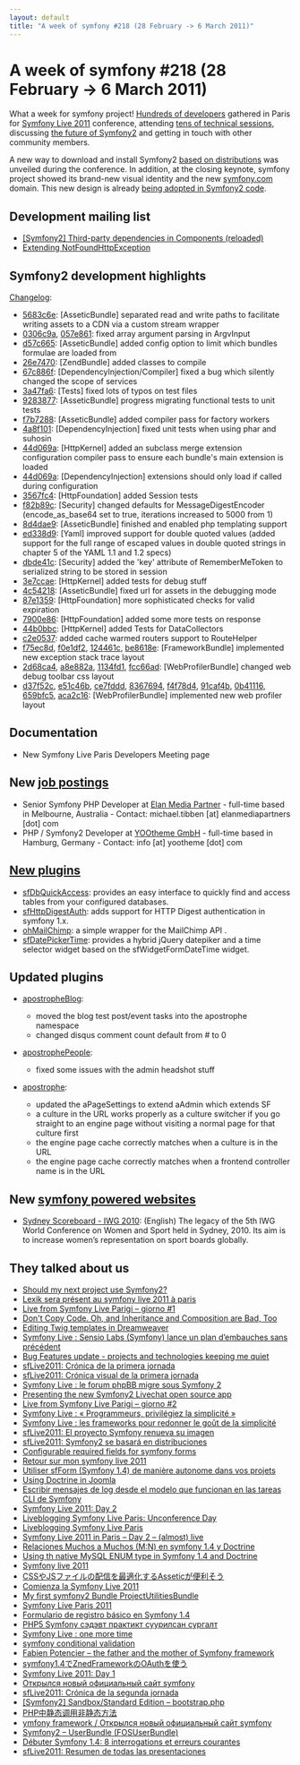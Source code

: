 ```yaml
---
layout: default
title: "A week of symfony #218 (28 February -> 6 March 2011)"
---
```


A week of symfony #218 (28 February -> 6 March 2011)
====================================================

What a week for symfony project! [Hundreds of developers](http://www.flickr.com/search/?q=sflive2011&s=rec&z=t) gathered in Paris for [Symfony Live 2011](http://www.symfony-live.com/paris) conference, attending [tens of technical sessions](https://docs.google.com/document/pub?id=1rXrCNX25JArMq5TEHJOFiJjnmsKjRX4JpUoFxTXqob0), discussing [the future of Symfony2](http://trac.symfony-project.org/wiki/SfliveParisDevMeeting) and getting in touch with other community members.

A new way to download and install Symfony2 [based on distributions](http://symfony.com/distributions) was unveiled during the conference. In addition, at the closing keynote, symfony project showed its brand-new visual identity and the new [symfony.com](http://symfony.com) domain. This new design is already [being adopted in Symfony2 code](http://twitter.com/#!/fabpot/status/44353455271313408).

Development mailing list
------------------------

  * [\[Symfony2\] Third-party dependencies in Components (reloaded)](https://groups.google.com/forum/#!topic/symfony-devs/rknqUKNzFig)
  * [Extending NotFoundHttpException](https://groups.google.com/forum/#!topic/symfony-devs/UKRV_6PcQwg)

Symfony2 development highlights
-------------------------------

[Changelog](http://github.com/symfony/symfony/commits/master):

  * [5683c6e](http://github.com/symfony/symfony/commit/5683c6e6e15d399e442826412914d15a9647e461 "5683c6e6e15d399e442826412914d15a9647e461 commit on github"): \[AsseticBundle\] separated read and write paths to facilitate writing assets to a CDN via a custom stream wrapper
  * [0306c9a](http://github.com/symfony/symfony/commit/0306c9aa66955671d530f6ed917a34af6326fcc5 "0306c9aa66955671d530f6ed917a34af6326fcc5 commit on github"), [057e861](http://github.com/symfony/symfony/commit/057e86161e48f99fe7f23c1d50211202fefc2ca2 "057e86161e48f99fe7f23c1d50211202fefc2ca2 commit on github"): fixed array argument parsing in ArgvInput
  * [d57c665](http://github.com/symfony/symfony/commit/d57c6657bda010b6864f81045744f8307b7a84d4 "d57c6657bda010b6864f81045744f8307b7a84d4 commit on github"): \[AsseticBundle\] added config option to limit which bundles formulae are loaded from
  * [26e7470](http://github.com/symfony/symfony/commit/26e7470eb33adff42202bc20899e5645560b32b9 "26e7470eb33adff42202bc20899e5645560b32b9 commit on github"): \[ZendBundle\] added classes to compile
  * [67c886f](http://github.com/symfony/symfony/commit/67c886f3df49a236ef326478565e506002ddd4e1 "67c886f3df49a236ef326478565e506002ddd4e1 commit on github"): \[DependencyInjection/Compiler\] fixed a bug which silently changed the scope of services
  * [3a47fa6](http://github.com/symfony/symfony/commit/3a47fa6eeddfd51c64de67ec9b83c2ba39a75aaa "3a47fa6eeddfd51c64de67ec9b83c2ba39a75aaa commit on github"): \[Tests\] fixed lots of typos on test files
  * [9283877](http://github.com/symfony/symfony/commit/9283877828c3c11e91ee00f55eab0b3caccc3ccc "9283877828c3c11e91ee00f55eab0b3caccc3ccc commit on github"): \[AsseticBundle\] progress migrating functional tests to unit tests
  * [f7b7288](http://github.com/symfony/symfony/commit/f7b7288892f4d2bf6c5aa1dd0f8d71f772d05ab2 "f7b7288892f4d2bf6c5aa1dd0f8d71f772d05ab2 commit on github"): \[AsseticBundle\] added compiler pass for factory workers
  * [4a8f101](http://github.com/symfony/symfony/commit/4a8f10192f5bbc781e999677add6d8568335bd03 "4a8f10192f5bbc781e999677add6d8568335bd03 commit on github"): \[DependencyInjection\] fixed unit tests when using phar and suhosin
  * [44d069a](http://github.com/symfony/symfony/commit/44d069a3fb4b02639d0b2948bcdce725b0016736 "44d069a3fb4b02639d0b2948bcdce725b0016736 commit on github"): \[HttpKernel\] added an subclass merge extension configuration compiler pass to ensure each bundle's main extension is loaded
  * [44d069a](http://github.com/symfony/symfony/commit/44d069a3fb4b02639d0b2948bcdce725b0016736 "44d069a3fb4b02639d0b2948bcdce725b0016736 commit on github"): \[DependencyInjection\] extensions should only load if called during configuration
  * [3567fc4](http://github.com/symfony/symfony/commit/3567fc4e6cc56f17a88891b04e8c3ece1c53b35d "3567fc4e6cc56f17a88891b04e8c3ece1c53b35d commit on github"): \[HttpFoundation\] added Session tests
  * [f82b89c](http://github.com/symfony/symfony/commit/f82b89cdc5f13220bf2678825ad9ffd041cafa1a "f82b89cdc5f13220bf2678825ad9ffd041cafa1a commit on github"): \[Security\] changed defaults for MessageDigestEncoder (encode_as_base64 set to true, iterations increased to 5000 from 1)
  * [8d4dae9](http://github.com/symfony/symfony/commit/8d4dae9f2ace9dd389c136b4d740910303462069 "8d4dae9f2ace9dd389c136b4d740910303462069 commit on github"): \[AsseticBundle\] finished and enabled php templating support
  * [ed338d9](http://github.com/symfony/symfony/commit/ed338d9422ae9b25d32cc03195c289a50a0edd12 "ed338d9422ae9b25d32cc03195c289a50a0edd12 commit on github"): \[Yaml\] improved support for double quoted values (added support for the full range of escaped values in double quoted strings in chapter 5 of the YAML 1.1 and 1.2 specs)
  * [dbde41c](http://github.com/symfony/symfony/commit/dbde41c0829ebb1408a7a522ff24de5b0ae503aa "dbde41c0829ebb1408a7a522ff24de5b0ae503aa commit on github"): \[Security\] added the 'key' attribute of RememberMeToken to serialized string to be stored in session
  * [3e7ccae](http://github.com/symfony/symfony/commit/3e7ccae2ba7f03cbf6bec6c26c3591b6cddd1d07 "3e7ccae2ba7f03cbf6bec6c26c3591b6cddd1d07 commit on github"): \[HttpKernel\] added tests for debug stuff
  * [4c54218](http://github.com/symfony/symfony/commit/4c54218a4bf652b224c44bacd1107122571feb6f "4c54218a4bf652b224c44bacd1107122571feb6f commit on github"): \[AsseticBundle\] fixed url for assets in the debugging mode
  * [87e1359](http://github.com/symfony/symfony/commit/87e1359ebdcef503f357fc3c7929e6250c1d2323 "87e1359ebdcef503f357fc3c7929e6250c1d2323 commit on github"): \[HttpFoundation\] more sophisticated checks for valid expiration
  * [7900e86](http://github.com/symfony/symfony/commit/7900e8624ffaeec6be668b43186e5b37879aecf8 "7900e8624ffaeec6be668b43186e5b37879aecf8 commit on github"): \[HttpFoundation\] added some more tests on response
  * [44b0bbc](http://github.com/symfony/symfony/commit/44b0bbc0d1b64177c08f685eaf4f97e5576a228a "44b0bbc0d1b64177c08f685eaf4f97e5576a228a commit on github"): \[HttpKernel\] added Tests for DataCollectors
  * [c2e0537](http://github.com/symfony/symfony/commit/c2e0537c31cef79943bb3d53937c7877f152f521 "c2e0537c31cef79943bb3d53937c7877f152f521 commit on github"): added cache warmed routers support to RouteHelper
  * [f75ec8d](http://github.com/symfony/symfony/commit/f75ec8d4ada912de982d73ef6dedba991922a619 "f75ec8d4ada912de982d73ef6dedba991922a619 commit on github"), [f0e1df2](http://github.com/symfony/symfony/commit/f0e1df26883a94f5189d719573b5c4fc8cd47ac3 "f0e1df26883a94f5189d719573b5c4fc8cd47ac3 commit on github"), [124461c](http://github.com/symfony/symfony/commit/124461cceeedfffcb200e8504f2bda826d8fe39c "124461cceeedfffcb200e8504f2bda826d8fe39c commit on github"), [be8618e](http://github.com/symfony/symfony/commit/be8618ec5661d2106fce2d3c752c30e4906016c5 "be8618ec5661d2106fce2d3c752c30e4906016c5 commit on github"): \[FrameworkBundle\] implemented new exception stack trace layout
  * [2d68ca4](http://github.com/symfony/symfony/commit/2d68ca4d00e473c6928268bbf46efdf8983227c1 "2d68ca4d00e473c6928268bbf46efdf8983227c1 commit on github"), [a8e882a](http://github.com/symfony/symfony/commit/a8e882ac514097e32f81e1a928fa52b9c266f44e "a8e882ac514097e32f81e1a928fa52b9c266f44e commit on github"), [1134fd1](http://github.com/symfony/symfony/commit/1134fd17ab1d70ab3490d1e66c13c0d9308de435 "1134fd17ab1d70ab3490d1e66c13c0d9308de435 commit on github"), [fcc66ad](http://github.com/symfony/symfony/commit/fcc66ad540d42e17b7955ebfc7e1b6d357703bc8 "fcc66ad540d42e17b7955ebfc7e1b6d357703bc8 commit on github"): \[WebProfilerBundle\] changed web debug toolbar css layout
  * [d37f52c](http://github.com/symfony/symfony/commit/d37f52c74380b49ca5bf1f4143e550de59a5ea30 "d37f52c74380b49ca5bf1f4143e550de59a5ea30 commit on github"), [e51c46b](http://github.com/symfony/symfony/commit/e51c46b21ae1f846effc0686a9eafd3df0f96ae7 "e51c46b21ae1f846effc0686a9eafd3df0f96ae7 commit on github"), [ce7fddd](http://github.com/symfony/symfony/commit/ce7fddd4ea7cb8113be8d22d73dfb4007f3c0f58 "ce7fddd4ea7cb8113be8d22d73dfb4007f3c0f58 commit on github"), [8367694](http://github.com/symfony/symfony/commit/83676943716fac60b2950178be4ab1d807450069 "83676943716fac60b2950178be4ab1d807450069 commit on github"), [f4f78d4](http://github.com/symfony/symfony/commit/f4f78d47c89ddd81b743a5364f3599af966673b4 "f4f78d47c89ddd81b743a5364f3599af966673b4 commit on github"), [91caf4b](http://github.com/symfony/symfony/commit/91caf4b6e38dd3059571266634f19cf97422f7a4 "91caf4b6e38dd3059571266634f19cf97422f7a4 commit on github"), [0b41116](http://github.com/symfony/symfony/commit/0b41116a7bb801402cc09c7c2734c005546cc7e6 "0b41116a7bb801402cc09c7c2734c005546cc7e6 commit on github"), [659bfc5](http://github.com/symfony/symfony/commit/659bfc5615503c3b140504122c54dfd686a7af76 "659bfc5615503c3b140504122c54dfd686a7af76 commit on github"), [aca2c16](http://github.com/symfony/symfony/commit/aca2c161c8d18be708abd63ec616317df6eecb19 "aca2c161c8d18be708abd63ec616317df6eecb19 commit on github"): \[WebProfilerBundle\] implemented new web profiler layout

Documentation
-------------

  * New Symfony Live Paris Developers Meeting page

New [job postings](http://trac.symfony-project.com/trac/wiki/JobPostings)
----------------

  * Senior Symfony PHP Developer at [Elan Media Partner](http://elanmediapartners.com/) - full-time based in Melbourne, Australia - Contact: michael.tibben [at] elanmediapartners [dot] com
  * PHP / Symfony2 Developer at [YOOtheme GmbH](http://www.yootheme.com) - full-time based in Hamburg, Germany - Contact: info [at] yootheme [dot] com

[New plugins](http://www.symfony-project.org/plugins/newest/)
-----------

  * [sfDbQuickAccess](http://www.symfony-project.org/plugins/sfDbQuickAccessPlugin): provides an easy interface to quickly find and access tables from your configured databases.
  * [sfHttpDigestAuth](http://www.symfony-project.org/plugins/sfHttpDigestAuthPlugin): adds support for HTTP Digest authentication in symfony 1.x.
  * [ohMailChimp](http://www.symfony-project.org/plugins/ohMailChimpPlugin): a simple wrapper for the MailChimp API .
  * [sfDatePickerTime](http://www.symfony-project.org/plugins/sfDatePickerTimePlugin): provides a hybrid jQuery datepiker and a time selector widget based on the sfWidgetFormDateTime widget.

Updated plugins
---------------

  * [apostropheBlog](http://www.symfony-project.org/plugins/apostropheBlogPlugin):
    * moved the blog test post/event tasks into the apostrophe namespace
    * changed disqus comment count default from # to 0

  * [apostrophePeople](http://www.symfony-project.org/plugins/apostrophePeoplePlugin):
    * fixed some issues with the admin headshot stuff

  * [apostrophe](http://www.symfony-project.org/plugins/apostrophePlugin):
    * updated the aPageSettings to extend aAdmin which extends SF
    * a culture in the URL works properly as a culture switcher if you go straight to an engine page without visiting a normal page for that culture first
    * the engine page cache correctly matches when a culture is in the URL
    * the engine page cache correctly matches when a frontend controller name is in the URL


New [symfony powered websites](http://trac.symfony-project.org/wiki/ApplicationsDevelopedWithSymfony)
----------------------------

  * [Sydney Scoreboard - IWG 2010](http://www.sydneyscoreboard.com): \(English\) The legacy of the 5th IWG World Conference on Women and Sport held in Sydney, 2010. Its aim is to increase women’s representation on sport boards globally.


They talked about us
--------------------

  * [Should my next project use Symfony2?](http://blog.seric.at/2011/02/28/should-my-next-project-use-symfony2/)
  * [Lexik sera présent au symfony live 2011 à paris](http://www.lexik.fr/blog/symfony/non-classe/lexik-sera-present-au-symfony-live-2011-a-paris-1505)
  * [Live from Symfony Live Parigi – giorno #1](http://www.symfony.it/articoli/413/live-from-symfony-live-parigi-giorno-1/)
  * [Don't Copy Code. Oh, and Inheritance and Composition are Bad, Too](http://propel.posterous.com/dont-copy-code-oh-and-inheritance-and-composi)
  * [Editing Twig templates in Dreamweaver](http://blog.servergrove.com/2011/03/03/editing-twig-templates-in-dreamweaver/)
  * [Symfony Live : Sensio Labs (Symfony) lance un plan d’embauches sans précédent](http://www.silicon.fr/sensio-labs-symfony-lance-un-plan-d%E2%80%99embauches-sans-precedent-46686.html)
  * [Bug Features update - projects and technologies keeping me quiet](http://bugfeatures.com/blog/index.php?entry=entry110303-125353)
  * [sfLive2011: Crónica de la primera jornada](http://www.symfony.es/2011/03/03/sflive2011-cronica-de-la-primera-jornada/)
  * [sfLive2011: Crónica visual de la primera jornada](http://www.symfony.es/2011/03/03/sflive2011-cronica-visual-de-la-primera-jornada/)
  * [Symfony Live : le forum phpBB migre sous Symfony 2](http://www.silicon.fr/phpbb-va-migrer-sous-symfony-2-46692.html)
  * [Presenting the new Symfony2 Livechat open source app](http://blog.servergrove.com/2011/03/04/presenting-the-new-symfony2-livechat-open-source-app/)
  * [Live from Symfony Live Parigi – giorno #2](http://www.symfony.it/articoli/441/live-from-symfony-live-parigi-giorno-2/)
  * [Symfony Live : « Programmeurs, privilégiez la simplicité »](http://www.silicon.fr/symfony-live-%C2%AB-programmeurs-privilegiez-la-simplicite-%C2%BB-46718.html)
  * [Symfony Live : les frameworks pour redonner le goût de la simplicité](http://www.lemagit.fr/article/microsoft-developpement-php-framework/8254/1/symfony-live-les-frameworks-pour-redonner-gout-simplicite/)
  * [sfLive2011: El proyecto Symfony renueva su imagen](http://www.symfony.es/2011/03/04/sflive2011-el-proyecto-symfony-renueva-su-imagen/)
  * [sfLive2011: Symfony2 se basará en distribuciones](http://www.symfony.es/2011/03/04/sflive2011-symfony2-se-basara-en-distribuciones/)
  * [Configurable required fields for symfony forms](http://sf.khepin.com/2011/03/configurable-required-fields-for-symfony-forms/)
  * [Retour sur mon symfony live 2011](http://blog.damienalexandre.fr/index.php?post/2011/03/04/Retour-sur-mon-symfony-live-2011)
  * [Utiliser sfForm (Symfony 1.4) de manière autonome dans vos projets](http://blog.slynett.com/developpement-web/php/utiliser-sfform-symfony-1-4-de-maniere-autonome-dans-vos-projets.html)
  * [Using Doctrine in Joomla](http://www.paulderaaij.nl/2011/03/05/using-doctrine-in-joomla/)
  * [Escribir mensajes de log desde el modelo que funcionan en las tareas CLI de Symfony](http://www.rodri.org/blog/2011/03/escribir-mensajes-de-log-desde-el-modelo-que-funcionan-en-las-tareas-cli-de-symfony/)
  * [Symfony Live 2011: Day 2](http://symfony-blog.driebit.nl/2011/03/symfony-live-2011-day-2/)
  * [Liveblogging Symfony Live Paris: Unconference Day](http://window.punkave.com/2011/03/04/liveblogging-symfony-live-paris-unconference-day/)
  * [Liveblogging Symfony Live Paris](http://window.punkave.com/2011/03/03/liveblogging-symfony-live-paris/)
  * [Symfony Live 2011 in Paris – Day 2 – (almost) live](http://test.ical.ly/2011/03/04/symfony-live-2011-in-paris-%E2%80%93-day-2-%E2%80%93-almost-live/)
  * [Relaciones Muchos a Muchos (M:N) en symfony 1.4 y Doctrine](http://roy-rc.blogspot.com/2011/03/relaciones-muchos-muchos-mn-en-symfony.html)
  * [Using th native MySQL ENUM type in Symfony 1.4 and Doctrine](http://imanpage.com/code/using-th-native-mysql-enum-type-symfony-14-and-doctrine)
  * [Symfony live 2011](http://www.willdurand.fr/symfony-live-2011/)
  * [CSSやJSファイルの配信を最適化するAsseticが便利そう](http://blog.candycane.jp/archives/561)
  * [Comienza la Symfony Live 2011](http://blog.solucionex.com/symfony/comienza-la-symfony-live-2011)
  * [My first symfony2 Bundle ProjectUtilitiesBundle](http://digitalkaoz.net/2011/03/projectutilitiesbundle/)
  * [Symfony Live Paris 2011](http://www.antistatique.net/blog/2011/03/01/symfony-live-paris-2011/)
  * [Formulario de registro básico en Symfony 1.4](http://jonsegador.com/2011/03/formulario-de-registro-basico-en-symfony-1-4/)
  * [PHP5 Symfony сэдэвт практикт суурилсан сургалт](http://www.kt.mn/nuur/kt-undsen-bulanguud/medee/2947-php5-symfony-sedevt-praktikt-suurilsan-surgalt.html)
  * [Symfony Live : one more time](http://www.amicalement-web.net/symfony-live-one-more-time/2011/02/28/)
  * [symfony conditional validation](http://www.entroducing.com/view/symfony-conditional-validation)
  * [Fabien Potencier – the father and the mother of Symfony framework](http://www.symfonylab.com/fabien-potencier-the-father-and-the-mother-of-symfony-framework/)
  * [symfony1.4でZnedFrameworkのOAuthを使う](http://d.hatena.ne.jp/brtRiver/20110227/1298786034)
  * [Symfony Live 2011: Day 1](http://symfony-blog.driebit.nl/2011/03/symfony-live-2011-day-1/)
  * [Открылся новый официальный сайт symfony](http://habrahabr.ru/blogs/symfony/115006/)
  * [sfLive2011: Crónica de la segunda jornada](http://www.symfony.es/2011/03/06/sflive2011-cronica-de-la-segunda-jornada/)
  * [[Symfony2] Sandbox/Standard Edition – bootstrap.php]()
  * [PHP中静态调用非静态方法](http://www.foolbirds.com/php%E4%B8%AD%E9%9D%99%E6%80%81%E8%B0%83%E7%94%A8%E9%9D%9E%E9%9D%99%E6%80%81%E6%96%B9%E6%B3%95.html)
  * [ymfony framework / Открылся новый официальный сайт symfony](http://allaps.ru/symfony-framework-otkrylsya-novyj-oficialnyj-sajt-symfony)
  * [Symfony2 – UserBundle (FOSUserBundle)](http://www.issam-hakimi.com/?p=21229)
  * [Débuter Symfony 1.4: 8 interrogations et erreurs courantes](http://blog.slynett.com/developpement-web/symfony/debuter-symfony-1-4-8-interrogations-et-erreurs-courantes.html)
  * [sfLive2011: Resumen de todas las presentaciones](http://www.symfony.es/2011/03/06/sflive2011-resumen-de-todas-las-presentaciones/)

